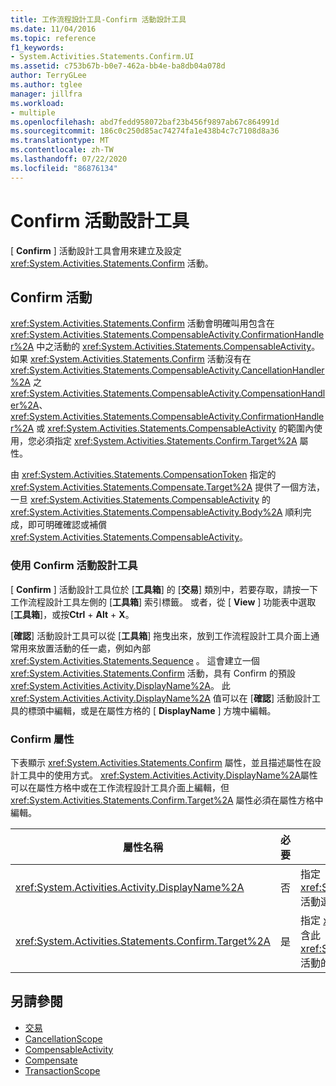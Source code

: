 ```yaml
---
title: 工作流程設計工具-Confirm 活動設計工具
ms.date: 11/04/2016
ms.topic: reference
f1_keywords:
- System.Activities.Statements.Confirm.UI
ms.assetid: c753b67b-b0e7-462a-bb4e-ba8db04a078d
author: TerryGLee
ms.author: tglee
manager: jillfra
ms.workload:
- multiple
ms.openlocfilehash: abd7fedd958072baf23b456f9897ab67c864991d
ms.sourcegitcommit: 186c0c250d85ac74274fa1e438b4c7c7108d8a36
ms.translationtype: MT
ms.contentlocale: zh-TW
ms.lasthandoff: 07/22/2020
ms.locfileid: "86876134"
---
```

# <a name="confirm-activity-designer"></a>Confirm 活動設計工具

[ **Confirm** ] 活動設計工具會用來建立及設定 <xref:System.Activities.Statements.Confirm> 活動。

## <a name="the-confirm-activity"></a>Confirm 活動
 <xref:System.Activities.Statements.Confirm> 活動會明確叫用包含在 <xref:System.Activities.Statements.CompensableActivity.ConfirmationHandler%2A> 中之活動的 <xref:System.Activities.Statements.CompensableActivity>。 如果 <xref:System.Activities.Statements.Confirm> 活動沒有在 <xref:System.Activities.Statements.CompensableActivity.CancellationHandler%2A> 之 <xref:System.Activities.Statements.CompensableActivity.CompensationHandler%2A>、<xref:System.Activities.Statements.CompensableActivity.ConfirmationHandler%2A> 或 <xref:System.Activities.Statements.CompensableActivity> 的範圍內使用，您必須指定 <xref:System.Activities.Statements.Confirm.Target%2A> 屬性。

 由 <xref:System.Activities.Statements.CompensationToken> 指定的 <xref:System.Activities.Statements.Compensate.Target%2A> 提供了一個方法，一旦 <xref:System.Activities.Statements.CompensableActivity> 的 <xref:System.Activities.Statements.CompensableActivity.Body%2A> 順利完成，即可明確確認或補償 <xref:System.Activities.Statements.CompensableActivity>。

### <a name="using-the-confirm-activity-designer"></a>使用 Confirm 活動設計工具
 [ **Confirm** ] 活動設計工具位於 [**工具箱**] 的 [**交易**] 類別中，若要存取，請按一下工作流程設計工具左側的 [**工具箱**] 索引標籤。 或者，從 [ **View** ] 功能表中選取 [**工具箱**]，或按**Ctrl** + **Alt** + **X**。

 [**確認**] 活動設計工具可以從 [**工具箱**] 拖曳出來，放到工作流程設計工具介面上通常用來放置活動的任一處，例如內部 <xref:System.Activities.Statements.Sequence> 。 這會建立一個 <xref:System.Activities.Statements.Confirm> 活動，具有 Confirm 的預設 <xref:System.Activities.Activity.DisplayName%2A>。 此 <xref:System.Activities.Activity.DisplayName%2A> 值可以在 [**確認**] 活動設計工具的標頭中編輯，或是在屬性方格的 [ **DisplayName** ] 方塊中編輯。

### <a name="the-confirm-properties"></a>Confirm 屬性
 下表顯示 <xref:System.Activities.Statements.Confirm> 屬性，並且描述屬性在設計工具中的使用方式。 <xref:System.Activities.Activity.DisplayName%2A>屬性可以在屬性方格中或在工作流程設計工具介面上編輯，但 <xref:System.Activities.Statements.Confirm.Target%2A> 屬性必須在屬性方格中編輯。

|屬性名稱|必要|使用方式|
|-|--------------|-|
|<xref:System.Activities.Activity.DisplayName%2A>|否|指定 <xref:System.Activities.Statements.CancellationScope> 活動選用的易記名稱。 預設為 Confirm。|
|<xref:System.Activities.Statements.Confirm.Target%2A>|是|指定 <xref:System.Activities.InArgument%601>，其中包含此 <xref:System.Activities.Statements.CompensationToken> 活動的 <xref:System.Activities.Statements.Confirm>。|

## <a name="see-also"></a>另請參閱

- [交易](../workflow-designer/transaction-activity-designers.md)
- [CancellationScope](../workflow-designer/cancellationscope-activity-designer.md)
- [CompensableActivity](../workflow-designer/compensableactivity-activity-designer.md)
- [Compensate](../workflow-designer/compensate-activity-designer.md)
- [TransactionScope](../workflow-designer/transactionscope-activity-designer.md)